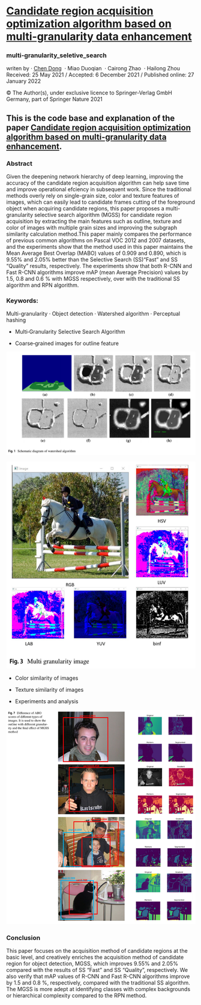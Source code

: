 # [Candidate region acquisition optimization algorithm based on multi-granularity data enhancement](https://scholar.google.com/citations?view_op=view_citation&hl=zh-CN&user=51yJbQ0AAAAJ&citation_for_view=51yJbQ0AAAAJ:IjCSPb-OGe4C)

### multi-granularity_seletive_search

writen by · [Chen Dong](https://github.com/Alan-D-Chen)
 · Miao Duoqian
 · Cairong Zhao
 · Hailong Zhou
Received: 25 May 2021 / Accepted: 6 December 2021 / Published online: 27 January 2022

© The Author(s), under exclusive licence to Springer-Verlag GmbH Germany, part of Springer Nature 2021

## This is the code base and explanation of the paper [Candidate region acquisition optimization algorithm based on multi-granularity data enhancement](https://scholar.google.com/citations?view_op=view_citation&hl=zh-CN&user=51yJbQ0AAAAJ&citation_for_view=51yJbQ0AAAAJ:IjCSPb-OGe4C).

### Abstract
Given the deepening network hierarchy of deep learning, improving the accuracy of the candidate region acquisition algorithm can help save time and improve operational efciency in subsequent work. Since the traditional methods overly rely on single-grain size, color and texture features of images, which can easily lead to candidate frames cutting of the foreground object when acquiring candidate regions, this paper proposes a multi-granularity selective search algorithm (MGSS) for candidate region acquisition by extracting the main features such as outline, texture and color of images with multiple grain sizes and improving the subgraph similarity calculation method.This paper mainly compares the performance of previous common algorithms on Pascal VOC 2012 and 2007 datasets, and the experiments show that the method used in this paper maintains the Mean Average Best Overlap (MABO) values of 0.909 and 0.890, which is 9.55% and 2.05% better than the Selective Search (SS)“Fast” and SS “Quality” results, respectively. The experiments show that both R-CNN and Fast R-CNN algorithms improve mAP (mean Average Precision) values by 1.5, 0.8 and 0.6 % with MGSS respectively, over with the traditional SS algorithm and RPN algorithm.

### Keywords:
Multi-granularity · Object detection · Watershed algorithm · Perceptual hashing

* Multi‑Granularity Selective Search Algorithm

* Coarse‑grained images for outline feature

![watershed algorithm](https://github.com/Alan-D-Chen/multi-granularity_seletive_search/blob/main/pics/%E6%88%AA%E5%B1%8F2023-03-16%2010.58.16.png)

![multi-granularity images](https://github.com/Alan-D-Chen/multi-granularity_seletive_search/blob/main/pics/%E6%88%AA%E5%B1%8F2023-03-16%2010.55.56.png)

* Color similarity of images

* Texture similarity of images

* Experiments and analysis

![conclusion show](https://github.com/Alan-D-Chen/multi-granularity_seletive_search/blob/main/pics/%E6%88%AA%E5%B1%8F2023-03-16%2010.56.59.png)


### Conclusion
This paper focuses on the acquisition method of candidate regions at the basic level, and creatively enriches the acquisition method of candidate region for object detection, MGSS, which improves 9.55% and 2.05% compared with the results of SS “Fast” and SS “Quality”, respectively. We also verify that mAP values of R-CNN and Fast R-CNN algorithms improve by 1.5 and 0.8 %, respectively, compared with the traditional SS algorithm. The MGSS is more adept at identifying classes with complex backgrounds or hierarchical complexity compared to the RPN method.
